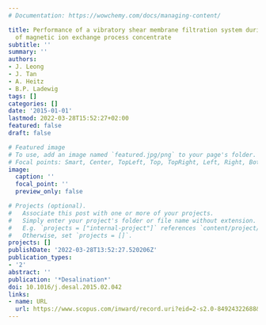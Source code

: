 ```yaml
---
# Documentation: https://wowchemy.com/docs/managing-content/

title: Performance of a vibratory shear membrane filtration system during the treatment
  of magnetic ion exchange process concentrate
subtitle: ''
summary: ''
authors:
- J. Leong
- J. Tan
- A. Heitz
- B.P. Ladewig
tags: []
categories: []
date: '2015-01-01'
lastmod: 2022-03-28T15:52:27+02:00
featured: false
draft: false

# Featured image
# To use, add an image named `featured.jpg/png` to your page's folder.
# Focal points: Smart, Center, TopLeft, Top, TopRight, Left, Right, BottomLeft, Bottom, BottomRight.
image:
  caption: ''
  focal_point: ''
  preview_only: false

# Projects (optional).
#   Associate this post with one or more of your projects.
#   Simply enter your project's folder or file name without extension.
#   E.g. `projects = ["internal-project"]` references `content/project/deep-learning/index.md`.
#   Otherwise, set `projects = []`.
projects: []
publishDate: '2022-03-28T13:52:27.520206Z'
publication_types:
- '2'
abstract: ''
publication: '*Desalination*'
doi: 10.1016/j.desal.2015.02.042
links:
- name: URL
  url: https://www.scopus.com/inward/record.uri?eid=2-s2.0-84924322688&doi=10.1016%2fj.desal.2015.02.042&partnerID=40&md5=fce8bd004073125da72a2dadbb2e5b66
---
```


